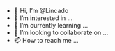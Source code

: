 - 👋 Hi, I’m @Lincado
- 👀 I’m interested in ...
- 🌱 I’m currently learning ...
- 💞️ I’m looking to collaborate on ...
- 📫 How to reach me ...

<!---
Lincado/Lincado is a ✨ special ✨ repository because its `README.md` (this file) appears on your GitHub profile.
You can click the Preview link to take a look at your changes.
--->
